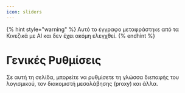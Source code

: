 ```yaml
---
icon: sliders
---
```


{% hint style="warning" %}
Αυτό το έγγραφο μεταφράστηκε από τα Κινεζικά με AI και δεν έχει ακόμη ελεγχθεί.
{% endhint %}

# Γενικές Ρυθμίσεις

Σε αυτή τη σελίδα, μπορείτε να ρυθμίσετε τη γλώσσα διεπαφής του λογισμικού, τον διακομιστή μεσολάβησης (proxy) και άλλα.